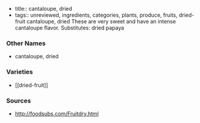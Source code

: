 - title:: cantaloupe, dried
- tags:: unreviewed, ingredients, categories, plants, produce, fruits, dried-fruit
cantaloupe, dried These are very sweet and have an intense cantaloupe flavor. Substitutes: dried papaya

### Other Names

* cantaloupe, dried

### Varieties

* [[dried-fruit]]

### Sources
* http://foodsubs.com/Fruitdry.html
